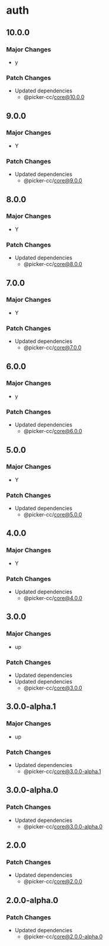 # auth

## 10.0.0

### Major Changes

-   y

### Patch Changes

-   Updated dependencies
    -   @picker-cc/core@10.0.0

## 9.0.0

### Major Changes

-   Y

### Patch Changes

-   Updated dependencies
    -   @picker-cc/core@9.0.0

## 8.0.0

### Major Changes

-   Y

### Patch Changes

-   Updated dependencies
    -   @picker-cc/core@8.0.0

## 7.0.0

### Major Changes

-   Y

### Patch Changes

-   Updated dependencies
    -   @picker-cc/core@7.0.0

## 6.0.0

### Major Changes

-   y

### Patch Changes

-   Updated dependencies
    -   @picker-cc/core@6.0.0

## 5.0.0

### Major Changes

-   Y

### Patch Changes

-   Updated dependencies
    -   @picker-cc/core@5.0.0

## 4.0.0

### Major Changes

-   Y

### Patch Changes

-   Updated dependencies
    -   @picker-cc/core@4.0.0

## 3.0.0

### Major Changes

-   up

### Patch Changes

-   Updated dependencies
-   Updated dependencies
    -   @picker-cc/core@3.0.0

## 3.0.0-alpha.1

### Major Changes

-   up

### Patch Changes

-   Updated dependencies
    -   @picker-cc/core@3.0.0-alpha.1

## 3.0.0-alpha.0

### Patch Changes

-   Updated dependencies
    -   @picker-cc/core@3.0.0-alpha.0

## 2.0.0

### Patch Changes

-   Updated dependencies
    -   @picker-cc/core@2.0.0

## 2.0.0-alpha.0

### Patch Changes

-   Updated dependencies
    -   @picker-cc/core@2.0.0-alpha.0
